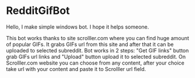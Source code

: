# RedditGifBot

Hello, 
I make simple windows bot. I hope it helps someone.

This bot works thanks to site scrolller.com where you can find huge amount of popular GIFs. It grabs GIFs url from this site and after that it can be uploaded 
to selected subreddit. Bot works in 2 steps: "Get GIF links" button grab GIFs url links and "Upload" button upload it to selected subreddit. On Scrolller.com
website you can choose from any content, after your choice  take url with your content and paste it to Scrolller url field.
 
